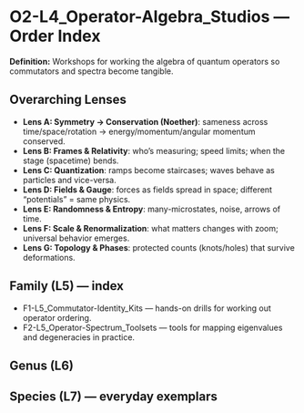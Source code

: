 # O2-L4_Operator-Algebra_Studios — Order Index
**Definition:** Workshops for working the algebra of quantum operators so commutators and spectra become tangible.
## Overarching Lenses

- **Lens A: Symmetry -> Conservation (Noether)**: sameness across time/space/rotation → energy/momentum/angular momentum conserved.
- **Lens B: Frames & Relativity**: who’s measuring; speed limits; when the stage (spacetime) bends.
- **Lens C: Quantization**: ramps become staircases; waves behave as particles and vice-versa.
- **Lens D: Fields & Gauge**: forces as fields spread in space; different “potentials” = same physics.
- **Lens E: Randomness & Entropy**: many-microstates, noise, arrows of time.
- **Lens F: Scale & Renormalization**: what matters changes with zoom; universal behavior emerges.
- **Lens G: Topology & Phases**: protected counts (knots/holes) that survive deformations.

## Family (L5) — index
- F1-L5_Commutator-Identity_Kits — hands-on drills for working out operator ordering.
- F2-L5_Operator-Spectrum_Toolsets — tools for mapping eigenvalues and degeneracies in practice.
## Genus (L6)
## Species (L7) — everyday exemplars
